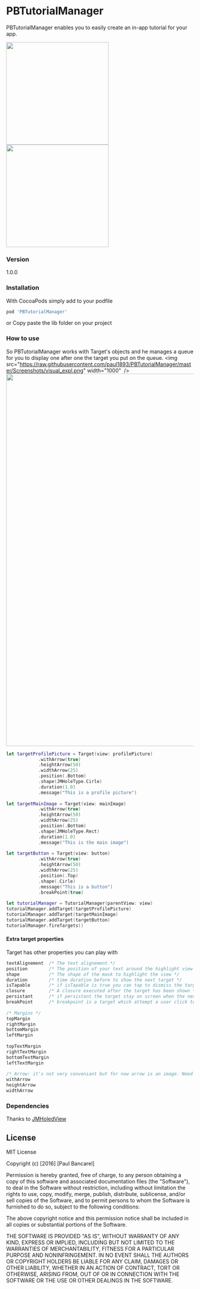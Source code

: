 # PBTutorialManager

PBTutorialManager enables you to easily create an in-app tutorial for your app.  

<img src="https://raw.githubusercontent.com/paul1893/PBTutorialManager/master/Screenshots/demo.gif" width="275" />
<img src="https://raw.githubusercontent.com/paul1893/PBTutorialManager/master/Screenshots/demo.png" width="275" />  

### Version
1.0.0  
### Installation

With CocoaPods simply add to your podfile
```ruby
pod 'PBTutorialManager'
``` 
or  Copy paste the lib folder on your project
### How to use
So PBTutorialManager works with Target's objects and he manages a queue for you to display one after one the target you put on the queue.
<img src="https://raw.githubusercontent.com/paul1893/PBTutorialManager/master/Screenshots/visual_expl.png" width="1000"  />  
<img src="https://raw.githubusercontent.com/paul1893/PBTutorialManager/master/Screenshots/descritpion.png" width="1000" />  
```swift
let targetProfilePicture = Target(view: profilePicture)
            .withArrow(true)
            .heightArrow(50)
            .widthArrow(25)
            .position(.Bottom)
            .shape(JMHoleType.Cirle)
            .duration(1.0)
            .message("This is a profile picture")
        
let targetMainImage = Target(view: mainImage)
            .withArrow(true)
            .heightArrow(50)
            .widthArrow(25)
            .position(.Bottom)
            .shape(JMHoleType.Rect)
            .duration(1.0)
            .message("This is the main image")
        
let targetButton = Target(view: button)
            .withArrow(true)
            .heightArrow(50)
            .widthArrow(25)
            .position(.Top)
            .shape(.Cirle)
            .message("This is a button")
            .breakPoint(true)
        
let tutorialManager = TutorialManager(parentView: view)
tutorialManager.addTarget(targetProfilePicture)
tutorialManager.addTarget(targetMainImage)
tutorialManager.addTarget(targetButton)
tutorialManager.fireTargets()
```
#### Extra target properties
Target has other properties you can play with
```swift
textAlignement 	/* The text alignement */
position 		/* The position of your text around the highlight view */
shape 			/* The shape of the mask to highlight the view */
duration 		/* time duration before to show the next target */
isTapable 		/* if isTapable is true you can tap to dismiss the target */
closure 		/* A closure executed after the target has been shown */
persistant		/* if persistant the target stay on screen when the next one show up, you can add multiple target one after one */
breakPoint 		/* breakpoint is a target which attempt a user click to continue */
    
/* Margins */
topMargin
rightMargin
bottomMargin
leftMargin
    
topTextMargin
rightTextMargin
bottomTextMargin
leftTextMargin
    
/* Arrow: it's not very conveniant but for now arrow is an image. Need to update un the future, you can interact with these properties */
withArrow
heightArrow
widthArrow
```
### Dependencies

Thanks to [JMHoledView](https://github.com/leverdeterre/JMHoledView)

License
----
MIT License

Copyright (c) [2016] [Paul Bancarel]

Permission is hereby granted, free of charge, to any person obtaining a copy
of this software and associated documentation files (the "Software"), to deal
in the Software without restriction, including without limitation the rights
to use, copy, modify, merge, publish, distribute, sublicense, and/or sell
copies of the Software, and to permit persons to whom the Software is
furnished to do so, subject to the following conditions:

The above copyright notice and this permission notice shall be included in all
copies or substantial portions of the Software.

THE SOFTWARE IS PROVIDED "AS IS", WITHOUT WARRANTY OF ANY KIND, EXPRESS OR
IMPLIED, INCLUDING BUT NOT LIMITED TO THE WARRANTIES OF MERCHANTABILITY,
FITNESS FOR A PARTICULAR PURPOSE AND NONINFRINGEMENT. IN NO EVENT SHALL THE
AUTHORS OR COPYRIGHT HOLDERS BE LIABLE FOR ANY CLAIM, DAMAGES OR OTHER
LIABILITY, WHETHER IN AN ACTION OF CONTRACT, TORT OR OTHERWISE, ARISING FROM,
OUT OF OR IN CONNECTION WITH THE SOFTWARE OR THE USE OR OTHER DEALINGS IN THE
SOFTWARE.
